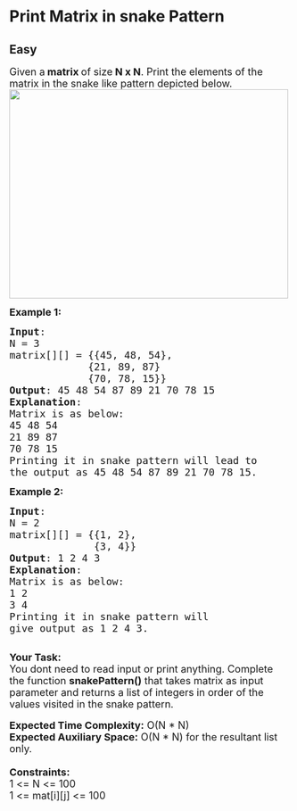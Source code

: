 # Print Matrix in snake Pattern
## Easy
<div class="problem-statement" style="user-select: auto;">
                <p style="user-select: auto;"></p><p style="user-select: auto;"><span style="font-size: 18px; user-select: auto;">Given a<strong style="user-select: auto;">&nbsp;matrix&nbsp;</strong>of size<strong style="user-select: auto;"> N x N</strong>. Print the elements of the matrix in the snake like pattern depicted below.<br style="user-select: auto;">
<img alt="" src="https://contribute.geeksforgeeks.org/wp-content/uploads/snake-pattern.jpg" style="height: 375px; width: 500px; user-select: auto;" class="img-responsive"></span></p>

<p style="user-select: auto;"><span style="font-size: 18px; user-select: auto;"><strong style="user-select: auto;">Example 1:</strong></span></p>

<pre style="position: relative; user-select: auto;"><span style="font-size: 18px; user-select: auto;"><strong style="user-select: auto;">Input</strong>:
N = 3 
matrix[][] = {{45, 48, 54},
&nbsp;            {21, 89, 87}
&nbsp;            {70, 78, 15}}
<strong style="user-select: auto;">Output</strong>: 45 48 54 87 89 21 70 78 15&nbsp;
<strong style="user-select: auto;">Explanation</strong>:
Matrix is as below:
45 48 54
21 89 87
70 78 15
Printing it in snake pattern will lead to 
the output as 45 48 54 87 89 21 70 78 15.</span><div class="open_grepper_editor" title="Edit &amp; Save To Grepper" style="user-select: auto;"></div></pre>

<p style="user-select: auto;"><span style="font-size: 18px; user-select: auto;"><strong style="user-select: auto;">Example 2:</strong></span></p>

<pre style="position: relative; user-select: auto;"><span style="font-size: 18px; user-select: auto;"><strong style="user-select: auto;">Input</strong>:
N = 2
matrix[][] = {{1, 2},
&nbsp;             {3, 4}}
<strong style="user-select: auto;">Output</strong>: 1 2 4 3
<strong style="user-select: auto;">Explanation</strong>:
Matrix is as below:
1 2&nbsp;
3 4
Printing it in snake pattern will 
give output as 1 2 4 3.</span><div class="open_grepper_editor" title="Edit &amp; Save To Grepper" style="user-select: auto;"></div></pre>

<p style="user-select: auto;"><br style="user-select: auto;">
<span style="font-size: 18px; user-select: auto;"><strong style="user-select: auto;">Your Task:</strong></span><br style="user-select: auto;">
<span style="font-size: 18px; user-select: auto;">You dont need to read input or print anything. Complete the function <strong style="user-select: auto;">snakePattern()</strong> that takes matrix as input parameter and returns a list of integers in order of the values visited in the snake pattern.&nbsp;</span><br style="user-select: auto;">
<br style="user-select: auto;">
<span style="font-size: 18px; user-select: auto;"><strong style="user-select: auto;">Expected Time Complexity:</strong> O(N * N)<br style="user-select: auto;">
<strong style="user-select: auto;">Expected Auxiliary Space:</strong> O(N * N) for the resultant list only.<br style="user-select: auto;">
<br style="user-select: auto;">
<strong style="user-select: auto;">Constraints:</strong><br style="user-select: auto;">
1 &lt;= N &lt;= 100<br style="user-select: auto;">
1 &lt;= mat[i][j] &lt;= 100</span></p>
 <p style="user-select: auto;"></p>
            </div>